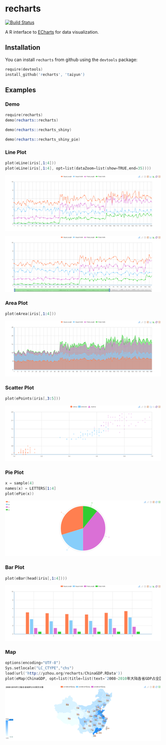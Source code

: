 recharts
========

[![Build Status](https://travis-ci.org/taiyun/recharts.png)](https://travis-ci.org/taiyun/recharts)

A R interface to [ECharts](https://github.com/ecomfe/echarts) for data visualization.


## Installation

You can install `recharts` from github using the `devtools` package:

```s
require(devtools)
install_github('recharts', 'taiyun')
```



## Examples


### Demo
```s
require(recharts)
demo(recharts::recharts)
```

```s
demo(recharts::recharts_shiny)
```

```s
demo(recharts::recharts_shiny_pie)
```

### Line Plot

```s
plot(eLine(iris[,1:4]))
plot(eLine(iris[,1:4], opt=list(dataZoom=list(show=TRUE,end=35))))
```

![Line Plot](screenshots/irisLine.PNG)

![Line Zoom Plot](screenshots/irisLineZoom.PNG)

### Area Plot

```s
plot(eArea(iris[,1:4]))
```

![Area Plot](screenshots/irisArea.PNG)


### Scatter Plot

```s
plot(ePoints(iris[,3:5]))
```

![Scatter Plot](screenshots/irisPoints.PNG)


### Pie Plot

```s
x = sample(4)
names(x) = LETTERS[1:4]
plot(ePie(x))
```

![Pie Plot](screenshots/xPie.PNG)


### Bar Plot


```s
plot(eBar(head(iris[,1:4])))
```

![Bar Plot](screenshots/irisBar.PNG)


### Map

```s
options(encoding="UTF-8")
Sys.setlocale("LC_CTYPE","chs")
load(url('http://yzhou.org/recharts/ChinaGDP.RData'))
plot(eMap(ChinaGDP, opt=list(title=list(text='2008~2010年大陆各省GDP占全国百分数'))))
```

![Map](screenshots/irisChinaMap.PNG)
